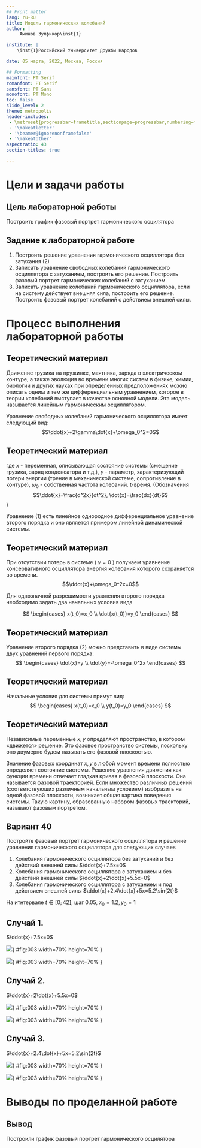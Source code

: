 ```yaml
---
## Front matter
lang: ru-RU
title: Модель гармонических колебаний
author: |
	 Аминов Зулфикор\inst{1}

institute: |
	\inst{1}Российский Университет Дружбы Народов

date: 05 марта, 2022, Москва, Россия

## Formatting
mainfont: PT Serif
romanfont: PT Serif
sansfont: PT Sans
monofont: PT Mono
toc: false
slide_level: 2
theme: metropolis
header-includes: 
 - \metroset{progressbar=frametitle,sectionpage=progressbar,numbering=fraction}
 - '\makeatletter'
 - '\beamer@ignorenonframefalse'
 - '\makeatother'
aspectratio: 43
section-titles: true

---
```


# Цели и задачи работы

## Цель лабораторной работы

Построить график фазовый портрет гармонического осцилятора

## Задание к лабораторной работе

1. Построить решение уравнения гармонического осциллятора без затухания (2)
2. Записать уравнение свободных колебаний гармонического осциллятора с затуханием, построить его решение. Построить фазовый портрет гармонических колебаний с затуханием.
3. Записать уравнение колебаний гармонического осциллятора, если на систему действует внешняя сила, построить его решение. Построить фазовый портрет колебаний с действием внешней силы.

# Процесс выполнения лабораторной работы 

## Теоретический материал 

Движение грузика на пружинке, маятника, заряда в электрическом контуре, а также эволюция во времени многих систем в физике, химии, биологии и других науках при определенных предположениях можно описать одним и тем же дифференциальным уравнением, которое в теории колебаний выступает в качестве основной модели. Эта модель называется линейным гармоническим осциллятором.

Уравнение свободных колебаний гармонического осциллятора имеет следующий вид:
$$\ddot{x}+2\gamma\dot{x}+\omega_0^2=0$$


## Теоретический материал 

где $x$ - переменная, описывающая состояние системы (смещение грузика, заряд конденсатора и т.д.), $\gamma$ - параметр, характеризующий потери энергии (трение в механической системе, сопротивление в контуре), $\omega_0$ - собственная частота колебаний. t-время.
(Обозначения $$\ddot{x}=\frac{d^2x}{dt^2}, \dot{x}=\frac{dx}{dt}$$)

Уравнение (1) есть линейное однородное дифференциальное уравнение второго порядка и оно является примером линейной динамической системы.


## Теоретический материал 

При отсутствии потерь в системе ( $\gamma=0$ ) получаем уравнение консервативного осциллятора энергия колебания которого сохраняется во времени.
$$\ddot{x}+\omega_0^2x=0$$

Для однозначной разрешимости уравнения второго порядка необходимо задать два начальных условия вида
 
$$
 \begin{cases}
	x(t_0)=x_0
	\\   
	\dot{x(t_0)}=y_0
 \end{cases}
$$

## Теоретический материал 

Уравнение второго порядка (2) можно представить в виде системы двух уравнений первого порядка:
$$
 \begin{cases}
	\dot{x}=y
	\\   
	\dot{y}=-\omega_0^2x
 \end{cases}
$$

## Теоретический материал 

Начальные условия для системы примут вид:
$$
 \begin{cases}
	x(t_0)=x_0
	\\   
	y(t_0)=y_0
 \end{cases}
$$

## Теоретический материал 

Независимые	переменные	$x, y$	определяют	пространство,	в	котором «движется» решение. Это фазовое пространство системы, поскольку оно двумерно будем называть его фазовой плоскостью.

Значение фазовых координат $x, y$ в любой момент времени полностью определяет состояние системы. Решению уравнения движения как функции времени отвечает гладкая кривая в фазовой плоскости. Она называется фазовой траекторией. Если множество различных решений (соответствующих различным 
начальным условиям) изобразить на одной фазовой плоскости, возникает общая картина поведения системы. Такую картину, образованную набором фазовых траекторий, называют фазовым портретом.


## Вариант 40

Постройте фазовый портрет гармонического осциллятора и решение уравнения гармонического осциллятора для следующих случаев

1. Колебания гармонического осциллятора без затуханий и без действий внешней
силы $\ddot{x}+7.5x=0$
2. Колебания гармонического осциллятора c затуханием и без действий внешней
силы $\ddot{x}+2\dot{x}+5.5x=0$
3. Колебания гармонического осциллятора c затуханием и под действием внешней
силы $\ddot{x}+2.4\dot{x}+5x=5.2\sin{2t}$

На итнтервале $t \in [ 0;42 ]$, шаг 0.05, $x_0=1.2, y_0=1$

## Случай 1.

$\ddot{x}+7.5x=0$

![ ](image/task_1_a.png){ #fig:003 width=70% height=70% }

![ ](image/task_1_b.png){ #fig:003 width=70% height=70% }

## Случай 2.

$\ddot{x}+2\dot{x}+5.5x=0$

![ ](image/task_2_a.png){ #fig:003 width=70% height=70% }

![ ](image/task_2_b.png){ #fig:003 width=70% height=70% }

## Случай 3.

$\ddot{x}+2.4\dot{x}+5x=5.2\sin{2t}$

![ ](image/task_3_a.png){ #fig:003 width=70% height=70% }

![ ](image/task_3_b.png){ #fig:003 width=70% height=70% }

# Выводы по проделанной работе

## Вывод

Построили график фазовый портрет гармонического осцилятора

